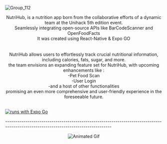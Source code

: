 
![Group_112](https://github.com/wildenza/NutriHub/assets/117548573/9f97e300-1e35-418e-8295-eaa97da679ec)

<p align="center">
NutriHub, is a nutrition app born from the collaborative efforts of a dynamic team at the Unihack 5th edition event. <br />
Seamlessly integrating open-source APIs like BarCodeScanner and OpenFoodFacts  <br />
  It was created using React-Native & Expo GO  <br />
  <br />
  <br />
 NutriHub allows users to effortlessly track crucial nutritional information, including calories, fats, sugar, and more. <br />
 the team envisions an expanding feature set for NutriHub, with upcoming enhancements like :  <br />
  -Pet Food Scan <br />
  -User Login <br />
  -and a host of other functionalities <br />
  promising an even more comprehensive and user-friendly experience in the foreseeable future. <br />
   <br />



[![runs with Expo Go](https://img.shields.io/badge/Runs%20with%20Expo%20Go-000.svg?style=flat-square&logo=EXPO&labelColor=f3f3f3&logoColor=000)](https://expo.dev/client)





  
  ----------------------------------------------------------------------------------------------------------------------------------- <br />
              

<p align="center">
  <img src="https://github.com/wildenza/NutriHub/assets/117548573/098ba897-3eda-48f6-ba1a-186ef1ea451a" alt="Animated Gif">
</p>












